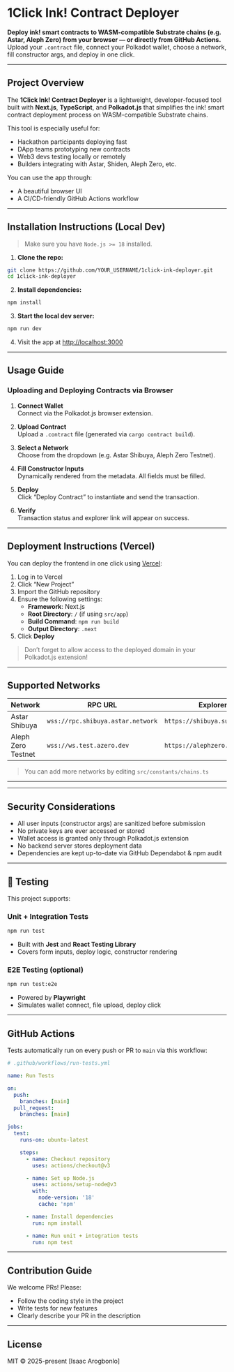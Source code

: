 # 1Click Ink! Contract Deployer

**Deploy ink! smart contracts to WASM-compatible Substrate chains (e.g. Astar, Aleph Zero) from your browser — or directly from GitHub Actions.** Upload your `.contract` file, connect your Polkadot wallet, choose a network, fill constructor args, and deploy in one click.

---

##  Project Overview

The **1Click Ink! Contract Deployer** is a lightweight, developer-focused tool built with **Next.js**, **TypeScript**, and **Polkadot.js** that simplifies the ink! smart contract deployment process on WASM-compatible Substrate chains.

This tool is especially useful for:
- Hackathon participants deploying fast
- DApp teams prototyping new contracts
- Web3 devs testing locally or remotely
- Builders integrating with Astar, Shiden, Aleph Zero, etc.

You can use the app through:
- A beautiful browser UI
- A CI/CD-friendly GitHub Actions workflow

---

##  Installation Instructions (Local Dev)

> Make sure you have `Node.js >= 18` installed.

1. **Clone the repo:**

```bash
git clone https://github.com/YOUR_USERNAME/1click-ink-deployer.git
cd 1click-ink-deployer
```

2. **Install dependencies:**

```bash
npm install
```

3. **Start the local dev server:**

```bash
npm run dev
```

4. Visit the app at [http://localhost:3000](http://localhost:3000)

---

##  Usage Guide

###  Uploading and Deploying Contracts via Browser

1. **Connect Wallet**  
   Connect via the Polkadot.js browser extension.

2. **Upload Contract**  
   Upload a `.contract` file (generated via `cargo contract build`).

3. **Select a Network**  
   Choose from the dropdown (e.g. Astar Shibuya, Aleph Zero Testnet).

4. **Fill Constructor Inputs**  
   Dynamically rendered from the metadata. All fields must be filled.

5. **Deploy**  
   Click “Deploy Contract” to instantiate and send the transaction.

6. **Verify**  
   Transaction status and explorer link will appear on success.

---

##  Deployment Instructions (Vercel)

You can deploy the frontend in one click using [Vercel](https://vercel.com):

1. Log in to Vercel
2. Click “New Project”
3. Import the GitHub repository
4. Ensure the following settings:
   - **Framework**: Next.js
   - **Root Directory**: `/` (if using `src/app`)
   - **Build Command**: `npm run build`
   - **Output Directory**: `.next`
5. Click **Deploy**

>  Don’t forget to allow access to the deployed domain in your Polkadot.js extension!

---

##  Supported Networks

| Network            | RPC URL                                 | Explorer Link Format                    |
|--------------------|------------------------------------------|-----------------------------------------|
| Astar Shibuya      | `wss://rpc.shibuya.astar.network`        | `https://shibuya.subscan.io/extrinsic/` |
| Aleph Zero Testnet | `wss://ws.test.azero.dev`                | `https://alephzero.subscan.io/extrinsic/` |

> You can add more networks by editing `src/constants/chains.ts`

---


---

##  Security Considerations

-  All user inputs (constructor args) are sanitized before submission
-  No private keys are ever accessed or stored
-  Wallet access is granted only through Polkadot.js extension
-  No backend server stores deployment data
-  Dependencies are kept up-to-date via GitHub Dependabot & npm audit

---

## 🧪 Testing

This project supports:

###  Unit + Integration Tests

```bash
npm run test
```

- Built with **Jest** and **React Testing Library**
- Covers form inputs, deploy logic, constructor rendering

###  E2E Testing (optional)

```bash
npm run test:e2e
```

- Powered by **Playwright**
- Simulates wallet connect, file upload, deploy click

---

## GitHub Actions

Tests automatically run on every push or PR to `main` via this workflow:

```yaml
# .github/workflows/run-tests.yml

name: Run Tests

on:
  push:
    branches: [main]
  pull_request:
    branches: [main]

jobs:
  test:
    runs-on: ubuntu-latest

    steps:
      - name: Checkout repository
        uses: actions/checkout@v3

      - name: Set up Node.js
        uses: actions/setup-node@v3
        with:
          node-version: '18'
          cache: 'npm'

      - name: Install dependencies
        run: npm install

      - name: Run unit + integration tests
        run: npm test
```

---

## Contribution Guide

We welcome PRs! Please:
- Follow the coding style in the project
- Write tests for new features
- Clearly describe your PR in the description

---

## License

MIT © 2025-present [Isaac Arogbonlo]

